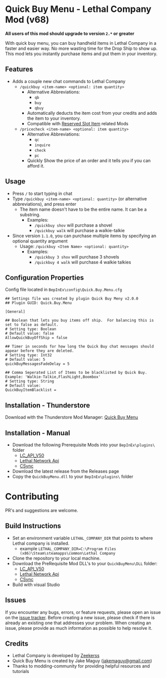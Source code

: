 # Quick Buy Menu - Lethal Company Mod (v68) 

**All users of this mod should upgrade to version `2.*` or greater**

With quick buy menu, you can buy handheld items in Lethal Company in a faster and easier way. No more wasting time for the Drop Ship to show up. This mod lets you instantly purchase items and put them in your inventory.


## Features

- Adds a couple new chat commands to Lethal Company
	- `/quickbuy <item-name> <optional: item quantity>`
    	- Alternative Abbreviations:
    		- `qb`
    		- `buy`
    		- `qbuy`
        - Automatically deducts the item cost from your credits and adds the item to your inventory.
        - Compatible with [Reserved Slot Item](https://thunderstore.io/c/lethal-company/p/FlipMods/ReservedItemSlotCore/) related Mods
    - `/pricecheck <item-name> <optional: item quantity>`
    	- Alternative Abbreviations:
    		- `qc`
    		- `inquire`
    		- `check`
    		- `pc`
		- Quickly Show the price of an order and it tells you if you can afford it.

## Usage

- Press `/` to start typing in chat
- Type `/quickbuy <item-name> <optional: quantity>` (or alternative abbreviations), and press enter
	- The item name doesn't have to be the entire name.  It can be a substring.
		- Examples: 
			- `/quickbuy shov` will purchase a shovel
			- `/quickbuy walk` will purchase a walkie-talkie
- Since version ```1.1.0```, you can purchase multiple items by specifying an optional quantity argument
   - Usage: ```/quickbuy <Item Name> <optional: quantity>```
        - Examples: 
			- `/quickbuy 3 shov` will purchase 3 shovels
			- `/quickbuy 4 walk` will purchase 4 walkie talkies

## Configuration Properties
Config file located in `BepInEx\config\Quick.Buy.Menu.cfg`

```
## Settings file was created by plugin Quick Buy Meny v2.0.0
## Plugin GUID: Quick.Buy.Menu

[General]

## Boolean that lets you buy items off ship.  For balancing this is set to false as default.
# Setting type: Boolean
# Default value: false
AllowQuickBuyOffShip = false

## Timer in seconds for how long the Quick Buy chat messages should appear before they are deleted.
# Setting type: Int32
# Default value: 5
quickBuyMessagesFadeDelay = 5

## Comma Seperated List of Items to be blacklisted by Quick Buy.  Example: 'Walkie-Talkie,FlashLight,Boombox'
# Setting type: String
# Default value: 
QuickBuyItemBlacklist = 
```


## Installation - Thunderstore

Download with the Thunderstore Mod Manager: [Quick Buy Menu](https://thunderstore.io/c/lethal-company/p/befuddled_productions/Quick_Buy_Menu/)

## Installation - Manual

- Download the following Prerequisite Mods into your `BepInEx\plugins\` folder
	- [LC_API_V50](https://thunderstore.io/c/lethal-company/p/DrFeederino/LC_API_V50/)
	- [Lethal Network Api](https://github.com/Xilophor/LethalNetworkAPI)
	- [CSync](https://thunderstore.io/c/lethal-company/p/Owen3H/CSync/)
- Download the latest release from the Releases page
- Copy the `QuickBuyMenu.dll` to your `BepInEx\plugins\` folder

# Contributing

PR's and suggestions are welcome.

## Build Instructions

- Set an environment variable `LETHAL_COMPANY_DIR` that points to where Lethal company is installed.
    - example `LETHAL_COMPANY_DIR=C:\Program Files (x86)\Steam\steamapps\common\Lethal Company`
- Clone the repository to your local machine.
- Download the PreRequisite Mod DLL's to your `QuickBuyMenu\DLL` folder:
	- [LC_API_V50](https://thunderstore.io/c/lethal-company/p/DrFeederino/LC_API_V50/)
	- [Lethal Network Api](https://github.com/Xilophor/LethalNetworkAPI)
	- [CSync](https://thunderstore.io/c/lethal-company/p/Owen3H/CSync/)
- Build with visual Studio

## Issues

If you encounter any bugs, errors, or feature requests, please open an issue on the [issue tracker](https://github.com/jakemaguy/QuickBuyMenu/issues). Before creating a new issue, please check if there is already an existing one that addresses your problem. When creating an issue, please provide as much information as possible to help resolve it.

## Credits

- Lethal Company is developed by [Zeekerss](https://twitter.com/ZeekerssRBLX)
- Quick Buy Menu is created by Jake Maguy (jakemaguy@gmail.com)
- Thanks to modding-community for providing helpful resources and tutorials
